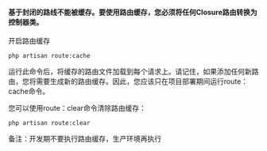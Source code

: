 #### 基于封闭的路线不能被缓存。要使用路由缓存，您必须将任何Closure路由转换为控制器类。

开启路由缓存

```
php artisan route:cache
```

运行此命令后，将缓存的路由文件加载到每个请求上。请记住，如果添加任何新路由，您将需要生成新的路由缓存。因此，您应该只在项目部署期间运行route：cache命令。



您可以使用route：clear命令清除路由缓存：

```
php artisan route:clear
```

备注：开发期不要执行路由缓存，生产环境再执行

